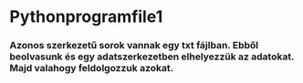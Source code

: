 # Pythonprogramfile1
### Azonos szerkezetű sorok vannak egy txt fájlban. Ebből beolvasunk és egy adatszerkezetben elhelyezzük az adatokat. Majd valahogy feldolgozzuk azokat.
